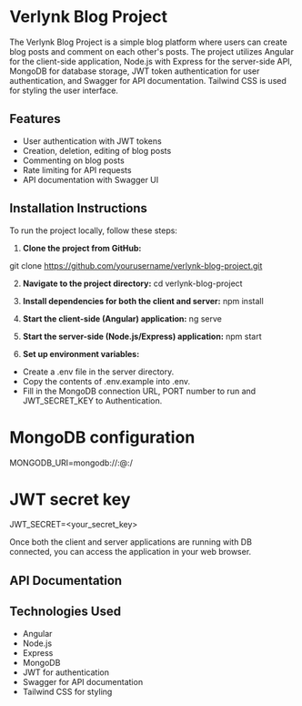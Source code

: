 # Verlynk Blog Project

The Verlynk Blog Project is a simple blog platform where users can create blog posts and comment on each other's posts. The project utilizes Angular for the client-side application, Node.js with Express for the server-side API, MongoDB for database storage, JWT token authentication for user authentication, and Swagger for API documentation. Tailwind CSS is used for styling the user interface.

## Features

- User authentication with JWT tokens
- Creation, deletion, editing of blog posts
- Commenting on blog posts
- Rate limiting for API requests
- API documentation with Swagger UI


## Installation Instructions

To run the project locally, follow these steps:

1. **Clone the project from GitHub:**

git clone https://github.com/yourusername/verlynk-blog-project.git

2. **Navigate to the project directory:**
cd verlynk-blog-project

3. **Install dependencies for both the client and server:**
npm install

4. **Start the client-side (Angular) application:**
ng serve

5. **Start the server-side (Node.js/Express) application:**
npm start

6. **Set up environment variables:**
- Create a .env file in the server directory.
- Copy the contents of .env.example into .env.
- Fill in the MongoDB connection URL, PORT number to run and JWT_SECRET_KEY to Authentication.

# MongoDB configuration
MONGODB_URI=mongodb://<username>:<password>@<host>:<port>/<database>

# JWT secret key
JWT_SECRET=<your_secret_key>

Once both the client and server applications are running with DB connected, you can access the application in your web browser.

## API Documentation


## Technologies Used

- Angular
- Node.js
- Express
- MongoDB
- JWT for authentication
- Swagger for API documentation
- Tailwind CSS for styling